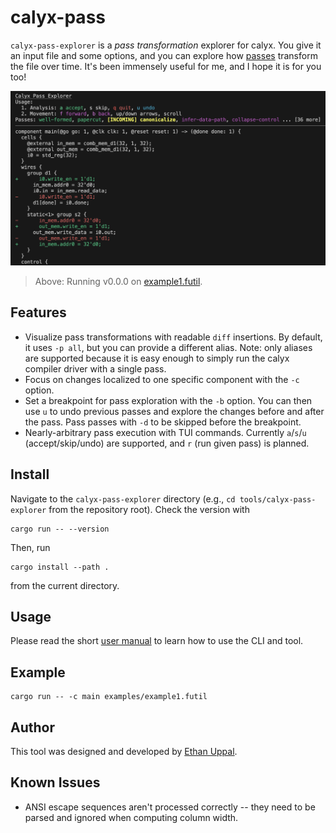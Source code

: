# calyx-pass

`calyx-pass-explorer` is a *pass transformation* explorer for calyx.
You give it an input file and some options, and you can explore how [passes](https://crates.io/crates/calyx-opt) transform the file over time.
It's been immensely useful for me, and I hope it is for you too!

![Example running of the tool](example_v0.0.0.png)

> Above: Running v0.0.0 on [example1.futil](examples/example1.futil).

## Features

- Visualize pass transformations with readable `diff` insertions. By default, it uses `-p all`, but you can provide a different alias. Note: only aliases are supported because it is easy enough to simply run the calyx compiler driver with a single pass.
- Focus on changes localized to one specific component with the `-c` option.
- Set a breakpoint for pass exploration with the `-b` option. You can then use `u` to undo previous passes and explore the changes before and after the pass. Pass passes with `-d` to be skipped before the breakpoint.
- Nearly-arbitrary pass execution with TUI commands. Currently `a`/`s`/`u` (accept/skip/undo) are supported, and `r` (run given pass) is planned.

## Install

Navigate to the `calyx-pass-explorer` directory (e.g., `cd tools/calyx-pass-explorer` from the repository root).
Check the version with
```shell
cargo run -- --version
```

Then, run
```shell
cargo install --path .
```
from the current directory.

## Usage

Please read the short [user manual](manual.md) to learn how to use the CLI and tool.

## Example

```shell
cargo run -- -c main examples/example1.futil
```

## Author

This tool was designed and developed by [Ethan Uppal](https://www.ethanuppal.com).

## Known Issues

- ANSI escape sequences aren't processed correctly -- they need to be parsed and ignored when computing column width.

